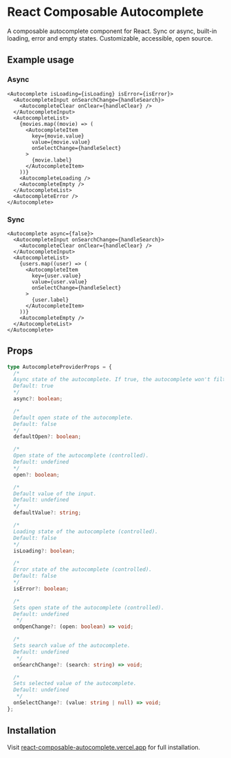 # React Composable Autocomplete

A composable autocomplete component for React. Sync or async, built-in loading, error and empty states. Customizable, accessible, open source.

## Example usage

### Async

```tsx
<Autocomplete isLoading={isLoading} isError={isError}>
  <AutocompleteInput onSearchChange={handleSearch}>
    <AutocompleteClear onClear={handleClear} />
  </AutocompleteInput>
  <AutocompleteList>
    {movies.map((movie) => (
      <AutocompleteItem
        key={movie.value}
        value={movie.value}
        onSelectChange={handleSelect}
      >
        {movie.label}
      </AutocompleteItem>
    ))}
    <AutocompleteLoading />
    <AutocompleteEmpty />
  </AutocompleteList>
  <AutocompleteError />
</Autocomplete>
```

### Sync

```tsx
<Autocomplete async={false}>
  <AutocompleteInput onSearchChange={handleSearch}>
    <AutocompleteClear onClear={handleClear} />
  </AutocompleteInput>
  <AutocompleteList>
    {users.map((user) => (
      <AutocompleteItem
        key={user.value}
        value={user.value}
        onSelectChange={handleSelect}
      >
        {user.label}
      </AutocompleteItem>
    ))}
    <AutocompleteEmpty />
  </AutocompleteList>
</Autocomplete>
```

## Props

```ts
type AutocompleteProviderProps = {
  /*
  Async state of the autocomplete. If true, the autocomplete won't filter the results.
  Default: true
  */
  async?: boolean;

  /*
  Default open state of the autocomplete.
  Default: false
  */
  defaultOpen?: boolean;

  /*
  Open state of the autocomplete (controlled).
  Default: undefined
  */
  open?: boolean;

  /*
  Default value of the input.
  Default: undefined
  */
  defaultValue?: string;

  /*
  Loading state of the autocomplete (controlled).
  Default: false
  */
  isLoading?: boolean;

  /*
  Error state of the autocomplete (controlled).
  Default: false
  */
  isError?: boolean;

  /*
  Sets open state of the autocomplete (controlled).
  Default: undefined
   */
  onOpenChange?: (open: boolean) => void;

  /*
  Sets search value of the autocomplete.
  Default: undefined
   */
  onSearchChange?: (search: string) => void;

  /*
  Sets selected value of the autocomplete.
  Default: undefined
   */
  onSelectChange?: (value: string | null) => void;
};
```

## Installation

Visit [react-composable-autocomplete.vercel.app](https://react-composable-autocomplete.vercel.app/) for full installation.